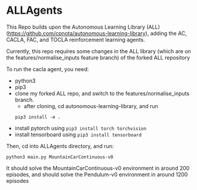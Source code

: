 # ALLAgents
This Repo builds upon the Autonomous Learning Library (ALL) (https://github.com/cpnota/autonomous-learning-library), adding the AC, CACLA, FAC, and TOCLA reinforcement learning agents.

Currently, this repo requires some changes in the ALL library (which are on the features/normalise_inputs feature branch) of the forked ALL repository

To run the cacla agent, you need:
- python3
- pip3
- clone my forked ALL repo, and switch to the features/normalise_inputs branch.
  - after cloning, cd autonomous-learning-library, and run
  ```
  pip3 install -e .
  ```
- install pytorch using `pip3 install torch torchvision`
- install tensorboard using `pip3 install tensorboard`

Then, cd into ALLAgents directory, and run:
```
python3 main.py MountainCarContinuous-v0
```

It should solve the MountainCarContinuous-v0 environment in around 200 episodes, and should solve the Pendulum-v0 environment in around 1200 episodes
